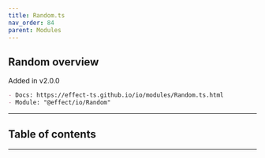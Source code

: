 ```yaml
---
title: Random.ts
nav_order: 84
parent: Modules
---
```


## Random overview

Added in v2.0.0

```md
- Docs: https://effect-ts.github.io/io/modules/Random.ts.html
- Module: "@effect/io/Random"
```

---

<h2 class="text-delta">Table of contents</h2>

---
